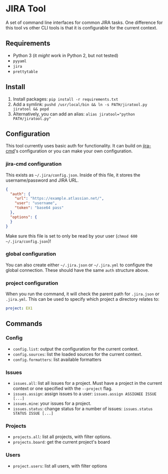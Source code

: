 # JIRA Tool

A set of command line interfaces for common JIRA tasks. One difference for this tool vs other CLI tools is that it is configurable for the current context.

## Requirements

* Python 3 (it *might* work in Python 2, but not tested)
* `pyyaml`
* `jira`
* `prettytable`

## Install

1. Install packages: `pip install -r requirements.txt`
1. Add a symlink: `pushd /usr/local/bin && ln -s PATH/jiratool.py jiratool && popd`
1. Alternatively, you can add an alias: `alias jiratool="python PATH/jiratool.py"`

## Configuration

This tool currently uses basic auth for functionality. It can build on [jira-cmd](https://github.com/germanrcuriel/jira-cmd)'s configuration or you can make your own configuration.

### jira-cmd configuration

This exists as `~/.jira/config.json`. Inside of this file, it stores the username/password and JIRA URL.

```json
{
  "auth": {
    "url": "https://example.atlassian.net/",
    "user": "username",
    "token": "base64 pass"
  },
  "options": {
  }
}
```

Make sure this file is set to only be read by your user (`chmod 600 ~/.jira/config.json`)!

### global configuration

You can also create either `~/.jira.json` or `~/.jira.yml` to configure the global connection. These should have the same `auth` structure above.

### project configuration

When you run the command, it will check the parent path for `.jira.json` or `.jira.yml`. This can be used to specify which project a directory relates to:

```yaml
project: EX1
```

## Commands

### Config

* `config.list`: output the configuration for the current context.
* `config.sources`: list the loaded sources for the current context.
* `config.formatters`: list available formatters

### Issues

* `issues.all`: list all issues for a project. Must have a project in the current context or one specified with the `--project` flag.
* `issues.assign`: assign issues to a user: `issues.assign ASSIGNEE ISSUE [...]`
* `issues.mine`: your issues for a project.
* `issues.status`: change status for a number of issues: `issues.status STATUS ISSUE [...]`

### Projects

* `projects.all`: list all projects, with filter options.
* `projects.board`: get the current project's board

### Users

* `project.users`: list all users, with filter options
